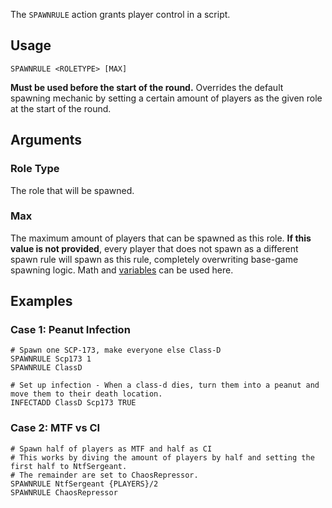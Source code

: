 The `SPAWNRULE` action grants player control in a script.

## Usage
```
SPAWNRULE <ROLETYPE> [MAX]
```
**Must be used before the start of the round.** Overrides the default spawning mechanic by setting a certain amount of players as the given role at the start of the round.

## Arguments
### Role Type
The role that will be spawned.

### Max
The maximum amount of players that can be spawned as this role. **If this value is not provided**, every player that does not spawn as a different spawn rule will spawn as this rule, completely overwriting base-game spawning logic. Math and [variables](https://github.com/Thundermaker300/ScriptedEvents/wiki/Variables) can be used here.

## Examples
### Case 1: Peanut Infection
```
# Spawn one SCP-173, make everyone else Class-D
SPAWNRULE Scp173 1
SPAWNRULE ClassD

# Set up infection - When a class-d dies, turn them into a peanut and move them to their death location.
INFECTADD ClassD Scp173 TRUE
```

### Case 2: MTF vs CI
```
# Spawn half of players as MTF and half as CI
# This works by diving the amount of players by half and setting the first half to NtfSergeant.
# The remainder are set to ChaosRepressor.
SPAWNRULE NtfSergeant {PLAYERS}/2
SPAWNRULE ChaosRepressor
```